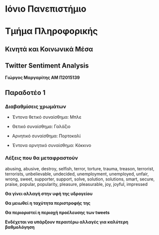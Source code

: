 # Ιόνιο Πανεπιστήμιο

# Τμήμα Πληροφορικής

## Κινητά και Κοινωνικά Μέσα

## Twitter Sentiment Analysis

**Γιώργος Μαργαρίτης ΑΜ Π2015139**

## Παραδοτέο 1

### Διαβαθμίσεις χρωμάτων

* Έντονα θετικό συναίσθημα: Μπλε

* Θετικό συναίσθημα: Γαλάζιο

* Αρνητικό συναίσθημα: Πορτοκαλί

* Έντονα αρνητικό συναίσθημα: Κόκκινο

### Λέξεις που θα μεταφραστούν

abusing, abusive, destroy, selfish, terror, torture, trauma, treason, terrorist, terrorists, unbelievable, undecided, unemployment, unemployed, unfair, wrong, sweet, supporter, support, solve, solution, solutions, smart, secure, praise, popular, popularity, pleasure, pleasurable, joy, joyful, impressed

**Θα γίνει αλλαγή στην υφή της υδρογείου**

**Θα μειωθεί η ταχύτητα περιστροφής της**

**Θα περιοριστεί η περιοχή προέλευσης των tweets**

**Ενδέχεται να υπάρξουν περαιτέρω αλλαγές για καλύτερη βαθμολόγηση**
